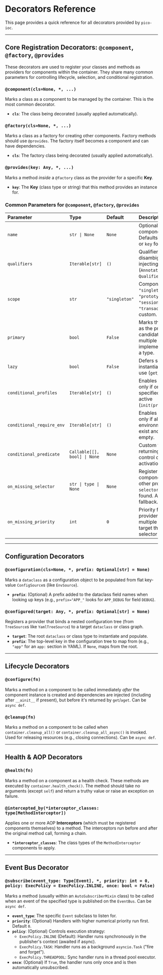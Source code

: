 # Decorators Reference

This page provides a quick reference for all decorators provided by `pico-ioc`.

---

## **Core Registration Decorators: `@component`, `@factory`, `@provides`**

These decorators are used to register your classes and methods as providers for components within the container. They share many common parameters for controlling lifecycle, selection, and conditional registration.

### `@component(cls=None, *, ...)`

Marks a class as a component to be managed by the container. This is the most common decorator.
* **`cls`**: The class being decorated (usually applied automatically).

### `@factory(cls=None, *, ...)`

Marks a class as a factory for creating other components. Factory methods should use `@provides`. The factory itself becomes a component and can have dependencies.
* **`cls`**: The factory class being decorated (usually applied automatically).

### `@provides(key: Any, *, ...)`

Marks a method *inside* a `@factory` class as the provider for a specific **Key**.
* **`key`**: The **Key** (class type or string) that this method provides an instance for.

### Common Parameters for `@component`, `@factory`, `@provides`

| Parameter                 | Type                         | Default       | Description                                                                                             | Applies To            |
| :------------------------ | :--------------------------- | :------------ | :------------------------------------------------------------------------------------------------------ | :-------------------- |
| `name`                    | `str \| None`                | `None`        | Optional explicit component name/key. Defaults to class name or `key` for `@provides`.                   | All                   |
| `qualifiers`              | `Iterable[str]`              | `()`          | Qualifier tags for disambiguation when injecting lists (`Annotated[List[Type], Qualifier(...)]`).        | All                   |
| `scope`                   | `str`                        | `"singleton"` | Component lifetime: `"singleton"`, `"prototype"`, `"request"`, `"session"`, `"transaction"`, or custom. | All                   |
| `primary`                 | `bool`                       | `False`       | Marks this component as the preferred candidate when multiple implementations match a type.              | All                   |
| `lazy`                    | `bool`                       | `False`       | Defers singleton instantiation until first use (`get`/`aget`).                                            | All                   |
| `conditional_profiles`    | `Iterable[str]`              | `()`          | Enables the component only if one of the specified profiles is active (`init(profiles=...)`).             | All                   |
| `conditional_require_env` | `Iterable[str]`              | `()`          | Enables the component only if all specified environment variables exist and are non-empty.              | All                   |
| `conditional_predicate`   | `Callable[[], bool] \| None` | `None`        | Custom function returning `True`/`False` to control conditional activation.                             | All                   |
| `on_missing_selector`     | `str \| type \| None`        | `None`        | Registers this component only if no other provider for the `selector` key/type is found. Acts as a fallback. | `@component`, `@factory` |
| `on_missing_priority`     | `int`                        | `0`           | Priority for `on_missing` providers when multiple fallbacks target the same selector (higher wins).   | `@component`, `@factory` |

---

## **Configuration Decorators**

### `@configuration(cls=None, *, prefix: Optional[str] = None)`

Marks a `dataclass` as a configuration object to be populated from flat key-value `ConfigSource`s (like `EnvSource`).
* **`prefix`**: (Optional) A prefix added to the dataclass field names when looking up keys (e.g., `prefix="APP_"` looks for `APP_DEBUG` for field `DEBUG`).

### `@configured(target: Any, *, prefix: Optional[str] = None)`

Registers a provider that binds a nested configuration tree (from `TreeSource`s like `YamlTreeSource`) to a target `dataclass` or class graph.
* **`target`**: The root `dataclass` or class type to instantiate and populate.
* **`prefix`**: The top-level key in the configuration tree to map from (e.g., `"app"` for an `app:` section in YAML). If `None`, maps from the root.

---

## **Lifecycle Decorators**

### `@configure(fn)`

Marks a method on a component to be called immediately *after* the component instance is created and dependencies are injected (including after `__ainit__` if present), but before it's returned by `get`/`aget`. Can be `async def`.

### `@cleanup(fn)`

Marks a method on a component to be called when `container.cleanup_all()` or `container.cleanup_all_async()` is invoked. Used for releasing resources (e.g., closing connections). Can be `async def`.

---

## **Health & AOP Decorators**

### `@health(fn)`

Marks a method on a component as a health check. These methods are executed by `container.health_check()`. The method should take no arguments (except `self`) and return a truthy value or raise an exception on failure.

### `@intercepted_by(*interceptor_classes: type[MethodInterceptor])`

Applies one or more AOP **Interceptors** (which must be registered components themselves) to a method. The interceptors run before and after the original method call, forming a chain.
* **`*interceptor_classes`**: The class types of the `MethodInterceptor` components to apply.

---

## **Event Bus Decorator**

### `@subscribe(event_type: Type[Event], *, priority: int = 0, policy: ExecPolicy = ExecPolicy.INLINE, once: bool = False)`

Marks a method (usually within an `AutoSubscriberMixin` class) to be called when an event of the specified type is published on the `EventBus`. Can be `async def`.
* **`event_type`**: The specific `Event` subclass to listen for.
* **`priority`**: (Optional) Handlers with higher numerical priority run first. Default `0`.
* **`policy`**: (Optional) Controls execution strategy:
    * `ExecPolicy.INLINE` (Default): Handler runs synchronously in the publisher's context (awaited if async).
    * `ExecPolicy.TASK`: Handler runs as a background `asyncio.Task` ("fire and forget").
    * `ExecPolicy.THREADPOOL`: Sync handler runs in a thread pool executor.
* **`once`**: (Optional) If `True`, the handler runs only once and is then automatically unsubscribed.

